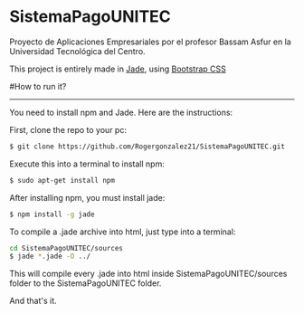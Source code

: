 SistemaPagoUNITEC
=================

Proyecto de Aplicaciones Empresariales por el profesor Bassam Asfur en la Universidad Tecnológica del Centro.

This project is entirely made in [Jade](https://github.com/visionmedia/jade), using [Bootstrap CSS](http://twitter.github.com/bootstrap/)

#How to run it?
* * *

You need to install npm and Jade. Here are the instructions:

First, clone the repo to your pc:

```bash
$ git clone https://github.com/Rogergonzalez21/SistemaPagoUNITEC.git
```

Execute this into a terminal to install npm:
```bash
$ sudo apt-get install npm
```

After installing npm, you must install jade:
```bash
$ npm install -g jade
```

To compile a .jade archive into html, just type into a terminal:
```bash
cd SistemaPagoUNITEC/sources
$ jade *.jade -O ../
```
This will compile every .jade into html inside SistemaPagoUNITEC/sources folder to the SistemaPagoUNITEC folder.

And that's it.